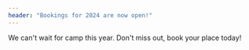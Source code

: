 ```yaml
---
header: "Bookings for 2024 are now open!"
---
```


We can't wait for camp this year. Don't miss out, book your place today!
